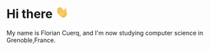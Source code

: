 # Hi there <img src="./wave.gif" width="30px">
My name is Florian Cuerq, and I'm now studying computer science in Grenoble,France.


<!--
**floriancuerq/floriancuerq** is a ✨ _special_ ✨ repository because its `README.md` (this file) appears on your GitHub profile.

-->
